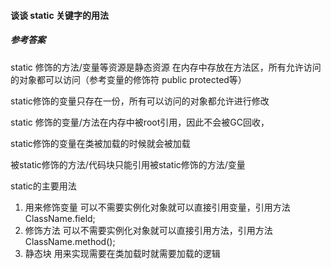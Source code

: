 #### 谈谈 static 关键字的用法

##### 参考答案

static 修饰的方法/变量等资源是静态资源 在内存中存放在方法区，所有允许访问的对象都可以访问（参考变量的修饰符 public protected等）

static修饰的变量只存在一份，所有可以访问的对象都允许进行修改

static 修饰的变量/方法在内存中被root引用，因此不会被GC回收，

static修饰的变量在类被加载的时候就会被加载

被static修饰的方法/代码块只能引用被static修饰的方法/变量

static的主要用法
1. 用来修饰变量 可以不需要实例化对象就可以直接引用变量，引用方法ClassName.field;
2. 修饰方法 可以不需要实例化对象就可以直接引用方法，引用方法 ClassName.method();
3. 静态块 用来实现需要在类加载时就需要加载的逻辑
